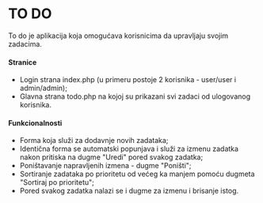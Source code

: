# TO DO
To do je aplikacija koja omogućava korisnicima da upravljaju svojim zadacima.

#### Stranice
- Login strana index.php (u primeru postoje 2 korisnika - user/user i admin/admin);
- Glavna strana todo.php na kojoj su prikazani svi zadaci od ulogovanog korisnika.

#### Funkcionalnosti
- Forma koja služi za dodavnje novih zadataka;
- Identična forma se automatski popunjava i služi za izmenu zadatka nakon pritiska na dugme "Uredi" pored svakog zadatka;
- Poništavanje napravljenih izmena - dugme "Poništi";
- Sortiranje zadataka po prioritetu od većeg ka manjem pomoću dugmeta "Sortiraj po prioritetu";
- Pored svakog zadatka nalazi se i dugme za izmenu i brisanje istog.
